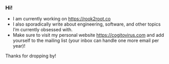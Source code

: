 ### Hi!
- I am currently working on https://rook2root.co
- I also sporadically write about engineering, software, and other topics I’m currently obsessed with.
- Make sure to visit my personal website https://cogitovirus.com and add yourself to the mailing list (your inbox can handle one more email per year)!

Thanks for dropping by!



<!--
**cogitovirus/cogitovirus** is a ✨ _special_ ✨ repository because its `README.md` (this file) appears on your GitHub profile.

Here are some ideas to get you started:

- 🔭 I’m currently working on ...
- 🌱 I’m currently learning ...
- 👯 I’m looking to collaborate on ...
- 🤔 I’m looking for help with ...
- 💬 Ask me about ...
- 📫 How to reach me: ...
- 😄 Pronouns: ...
- ⚡ Fun fact: ...
-->
